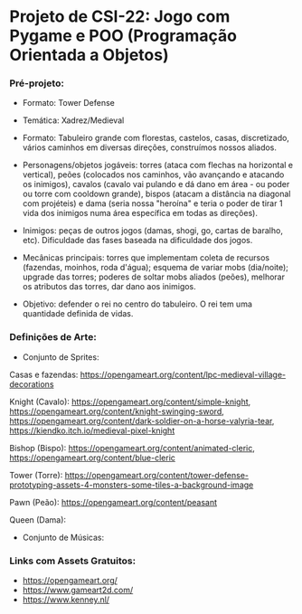 # Projeto de CSI-22: Jogo com Pygame e POO (Programação Orientada a Objetos)

### Pré-projeto:

- Formato: Tower Defense
 
- Temática: Xadrez/Medieval

 - Formato: Tabuleiro grande com florestas, castelos, casas, discretizado, vários caminhos em diversas direções, construímos nossos aliados.
 
- Personagens/objetos jogáveis: torres (ataca com flechas na horizontal e vertical), peões (colocados nos caminhos, vão avançando e atacando os inimigos), cavalos (cavalo vai pulando e dá dano em área - ou poder ou torre com cooldown grande), bispos (atacam a distância na diagonal com projéteis) e dama (seria nossa "heroína" e teria o poder de tirar 1 vida dos inimigos numa área específica em todas as direções).
 
- Inimigos: peças de outros jogos (damas, shogi, go, cartas de baralho, etc). Dificuldade das fases baseada na dificuldade dos jogos.
 
- Mecânicas principais: torres que implementam coleta de recursos (fazendas, moinhos, roda d'água); esquema de variar mobs (dia/noite); upgrade das torres; poderes de soltar mobs aliados (peões), melhorar os atributos das torres, dar dano aos inimigos.

- Objetivo: defender o rei no centro do tabuleiro. O rei tem uma quantidade definida de vidas.

 
### Definições de Arte:

- Conjunto de Sprites: 

Casas e fazendas: https://opengameart.org/content/lpc-medieval-village-decorations

Knight (Cavalo): https://opengameart.org/content/simple-knight, https://opengameart.org/content/knight-swinging-sword, https://opengameart.org/content/dark-soldier-on-a-horse-valyria-tear, https://kiendko.itch.io/medieval-pixel-knight

Bishop (Bispo): https://opengameart.org/content/animated-cleric, https://opengameart.org/content/blue-cleric

Tower (Torre): https://opengameart.org/content/tower-defense-prototyping-assets-4-monsters-some-tiles-a-background-image

Pawn (Peão): https://opengameart.org/content/peasant

Queen (Dama): 

- Conjunto de Músicas:

### Links com Assets Gratuitos: 

- https://opengameart.org/
- https://www.gameart2d.com/
- https://www.kenney.nl/
